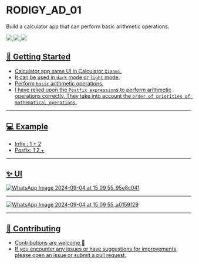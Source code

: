 # RODIGY_AD_01
Build a calculator app that can perform basic arithmetic operations.
<div align="start">
     <a href="https://api.visitorbadge.io/api/visitors?path=ChatterBox-AI-App&label=People%20who%20visited%20this%20page&countColor=%23263759" target="_blank">
        <img src="https://api.visitorbadge.io/api/visitors?path=ChatterBox-AI-App&label=People%20who%20visited%20this%20page&countColor=%23263759" target="_blank" />
    </a>
    <a href="https://www.linkedin.com/in/soliman-mahmoud-2a844125b/" target="_blank">
        <img src="https://img.shields.io/badge/LinkedIn-0077B5?style=for-the-badge&logo=linkedin&logoColor=white" target="_blank" />
    </a>
  <a href="mailto:soliiimahmoud70@gmail.com">
    <img src="https://img.shields.io/badge/Gmail-333333?style=for-the-badge&logo=gmail&logoColor=red" />
</div>

## 🚀 Getting Started

- Calculator app same UI in Calculator `Xiaomi`. 
- It can be used in `dark` mode or `light` mode. 
- Perform `basic` arithmetic operations. 
- I have relied upon the `Postfix expression`s to perform arithmetic operations correctly. They take into account the `order of priorities of mathematical operations`.
  
<hr>

## 💻 Example

- Infix : 1 + 2
- Posfix: 1 2 +
  
<hr>


## ✨ UI

![WhatsApp Image 2024-09-04 at 15 09 55_95e8c041](https://github.com/user-attachments/assets/479264a4-808b-4ef2-b54e-cc286da591e2)

<hr>

![WhatsApp Image 2024-09-04 at 15 09 55_a0159f29](https://github.com/user-attachments/assets/d559e4cf-9c82-4214-8723-0901356cb0f0)

<hr>

## 🚨 Contributing

- Contributions are welcome 💜
- If you encounter any issues or have suggestions for improvements, please open an issue or submit a pull request.

